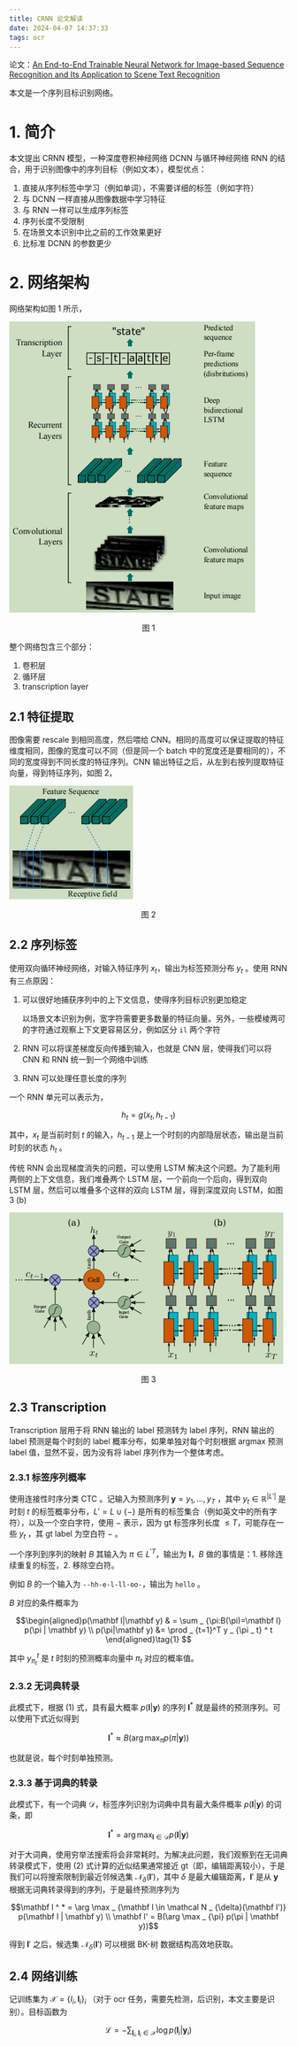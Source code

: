 ```yaml
---
title: CRNN 论文解读
date: 2024-04-07 14:37:33
tags: ocr
---
```


论文：[An End-to-End Trainable Neural Network for Image-based Sequence
Recognition and Its Application to Scene Text Recognition](https://arxiv.org/abs/1507.05717)

本文是一个序列目标识别网络。

# 1. 简介

本文提出 CRNN 模型，一种深度卷积神经网络 DCNN 与循环神经网络 RNN 的结合，用于识别图像中的序列目标（例如文本），模型优点：

1. 直接从序列标签中学习（例如单词），不需要详细的标签（例如字符）
2. 与 DCNN 一样直接从图像数据中学习特征
3. 与 RNN 一样可以生成序列标签
4. 序列长度不受限制
5. 在场景文本识别中比之前的工作效果更好
6. 比标准 DCNN 的参数更少

# 2. 网络架构

网络架构如图 1 所示，

![](/images/ocr/crnn_1.png)

<center>图 1</center>

整个网络包含三个部分：

1. 卷积层
2. 循环层
3. transcription layer

## 2.1 特征提取

图像需要 rescale 到相同高度，然后喂给 CNN。相同的高度可以保证提取的特征维度相同，图像的宽度可以不同（但是同一个 batch 中的宽度还是要相同的），不同的宽度得到不同长度的特征序列。CNN 输出特征之后，从左到右按列提取特征向量，得到特征序列，如图 2，

![](/images/ocr/crnn_2.png)

<center>图 2</center>

## 2.2 序列标签

使用双向循环神经网络，对输入特征序列 $x _ t$，输出为标签预测分布 $y _ t$ 。使用 RNN 有三点原因：

1. 可以很好地捕获序列中的上下文信息，使得序列目标识别更加稳定

    以场景文本识别为例，宽字符需要更多数量的特征向量。另外，一些模棱两可的字符通过观察上下文更容易区分，例如区分 `il` 两个字符

2. RNN 可以将误差梯度反向传播到输入，也就是 CNN 层，使得我们可以将 CNN 和 RNN 统一到一个网络中训练

3. RNN 可以处理任意长度的序列

一个 RNN 单元可以表示为，

$$h _ t = g(x _ t, h _ {t-1})$$

其中，$x _ t$ 是当前时刻 $t$ 的输入，$h _ {t-1}$ 是上一个时刻的内部隐层状态，输出是当前时刻的状态 $h _ t$ 。

传统 RNN 会出现梯度消失的问题，可以使用 LSTM 解决这个问题。为了能利用两侧的上下文信息，我们堆叠两个 LSTM 层，一个前向一个后向，得到双向 LSTM 层，然后可以堆叠多个这样的双向 LSTM 层，得到深度双向 LSTM，如图 3 (b)

![](/images/ocr/crnn_3.png)

<center>图 3</center>

## 2.3 Transcription

Transcription 层用于将 RNN 输出的 label 预测转为 label 序列，RNN 输出的 label 预测是每个时刻的 label 概率分布，如果单独对每个时刻根据 argmax 预测 label 值，显然不妥，因为没有将 label 序列作为一个整体考虑。

### 2.3.1 标签序列概率

使用连接性时序分类 CTC 。记输入为预测序列 $\mathbf y =y_1,\ldots,y_T$ ，其中 $y _ t \in \mathbb R ^ {|L'|}$ 是时刻 $t$ 的标签概率分布，$L' = L \cup \lbrace - \rbrace$ 是所有的标签集合（例如英文中的所有字符），以及一个空白字符，使用 $-$ 表示，因为 gt 标签序列长度 $\le T$，可能存在一些 $y _ t$ ，其 gt label 为空白符 $-$ 。

一个序列到序列的映射 $B$ 其输入为 $\pi \in L ^ {'T}$，输出为 $\mathbf l$，$B$ 做的事情是：1. 移除连续重复的标签，2. 移除空白符。

例如 $B$ 的一个输入为 `--hh-e-l-ll-oo-`，输出为 `hello` 。

$B$ 对应的条件概率为

$$\begin{aligned}p(\mathbf l|\mathbf y) & = \sum _ {\pi:B(\pi)=\mathbf l} p(\pi | \mathbf y)
\\
p(\pi|\mathbf y) &= \prod _ {t=1}^T y _ {\pi _ t} ^ t 
\end{aligned}\tag{1}
$$

其中 $y _ {\pi _ t} ^ t$ 是 $t$ 时刻的预测概率向量中 $\pi _ t$ 对应的概率值。

### 2.3.2 无词典转录

此模式下，根据 (1) 式，具有最大概率 $p(\mathbf l|\mathbf y)$ 的序列 $\mathbf l ^ *$ 就是最终的预测序列。可以使用下式近似得到

$$\mathbf l ^ * \approx B(\arg \max _ {\pi} p(\pi | \mathbf y)) \tag{2}$$

也就是说，每个时刻单独预测。

### 2.3.3 基于词典的转录

此模式下，有一个词典 $\mathcal D$，标签序列识别为词典中具有最大条件概率 $p(\mathbf l|\mathbf y)$ 的词条，即

$$\mathbf l ^ * = \arg \max _ {\mathbf l \in \mathcal D} p(\mathbf l|\mathbf y)$$

对于大词典，使用穷举法搜索将会非常耗时。为解决此问题，我们观察到在无词典转录模式下，使用 (2) 式计算的近似结果通常接近 gt（即，编辑距离较小），于是我们可以将搜索限制到最近邻候选集 $\mathcal N _ {\delta}(\mathbf l')$，其中 $\delta$ 是最大编辑距离，$\mathbf l'$ 是从 $\mathbf y$ 根据无词典转录得到的序列，于是最终预测序列为

$$\mathbf l ^ * = \arg \max _ {\mathbf l \in \mathcal N _ {\delta}(\mathbf l')} p(\mathbf l | \mathbf y)
\\
\mathbf l' = B(\arg \max _ {\pi} p(\pi | \mathbf y))$$

得到 $\mathbf l'$ 之后，候选集 $\mathcal N _ {\delta}(\mathbf l')$ 可以根据 BK-树 数据结构高效地获取。

## 2.4 网络训练

记训练集为 $\mathcal X = \lbrace I _ i , \mathbf l _ i \rbrace _ i$ （对于 ocr 任务，需要先检测，后识别，本文主要是识别）。目标函数为

$$\mathcal L = -\sum _ {\mathbf I _ i, \mathbf l _ i \in \mathcal X} \log p(\mathbf l _ i |\mathbf y _ i)$$
